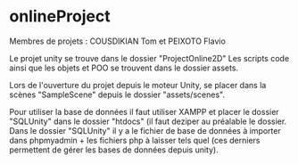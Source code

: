 # onlineProject
Membres de projets : COUSDIKIAN Tom 
                     et PEIXOTO Flavio

Le projet unity se trouve dans le dossier "ProjectOnline2D"
Les scripts code ainsi que les objets et POO se trouvent dans le dossier assets.

Lors de l'ouverture du projet depuis le moteur Unity, se placer dans la scènes "SampleScene" depuis le dossier "assets/scenes".

Pour utiliser la base de données il faut utiliser XAMPP et placer le dossier "SQLUnity" dans le dossier "htdocs" (il faut deziper au préalable le dossier. 
Dans le dossier "SQLUnity" il y a le fichier de base de données à importer dans phpmyadmin + les fichiers php à laisser tels quel (ces derniers permettent de gérer les bases de données depuis unity).
